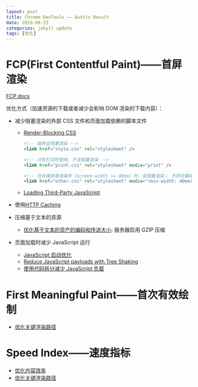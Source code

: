 ```yaml
---
layout: post
title: Chrome DevTools —— Audits Result
date: 2019-09-23
categories: jekyll update
tags: [优化]
---
```


# FCP(First Contentful Paint)——首屏渲染

[FCP docs](https://developers.google.com/web/tools/lighthouse/audits/first-contentful-paint?utm_source=lighthouse&utm_medium=devtools)

优化方式（加速资源的下载或者减少会影响 DOM 渲染的下载内容）：

- 减少阻塞渲染的外部 CSS 文件和页面加载依赖的脚本文件

  - [Render-Blocking CSS](https://developers.google.com/web/fundamentals/performance/critical-rendering-path/render-blocking-css)

    ```html
    <!-- 始终会阻塞渲染 -->
    <link href="style.css" rel="stylesheet" />

    <!-- 只在打印时使用，不会阻塞渲染 -->
    <link href="print.css" rel="stylesheet" media="print" />

    <!-- 符合媒体查询条件（screen-width >= 40em）时，会阻塞渲染； 不符合媒体查询条件(screen-width < 40em)时，不会阻塞渲染 -->
    <link href="other.css" rel="stylesheet" media="(min-width: 40em)" />
    ```

  - [Loading Third-Party JavaScript](https://developers.google.com/web/fundamentals/performance/optimizing-content-efficiency/loading-third-party-javascript/)

- 使用[HTTP Caching](https://developers.google.com/web/fundamentals/performance/get-started/httpcaching-6)
- 压缩基于文本的资源
  - [优化基于文本的资产的编码和传送大小](https://developers.google.com/web/fundamentals/performance/optimizing-content-efficiency/optimize-encoding-and-transfer): 服务器启用 GZIP 压缩
- 页面加载时减少 JavaScript 运行
  - [JavaScript 启动优化](https://developers.google.com/web/fundamentals/performance/optimizing-content-efficiency/javascript-startup-optimization/)
  - [Reduce JavaScript payloads with Tree Shaking](https://developers.google.com/web/fundamentals/performance/optimizing-javascript/tree-shaking/)
  - [使用代码拆分减少 JavaScript 负载](https://developers.google.com/web/fundamentals/performance/optimizing-javascript/code-splitting/)

# First Meaningful Paint——首次有效绘制

- [优化关键渲染路径](https://developers.google.com/web/fundamentals/performance/critical-rendering-path/)

# Speed Index——速度指标

- [优化内容效率](https://developers.google.com/web/fundamentals/performance/optimizing-content-efficiency/)
- [优化关键渲染路径](https://developers.google.com/web/fundamentals/performance/critical-rendering-path/)
